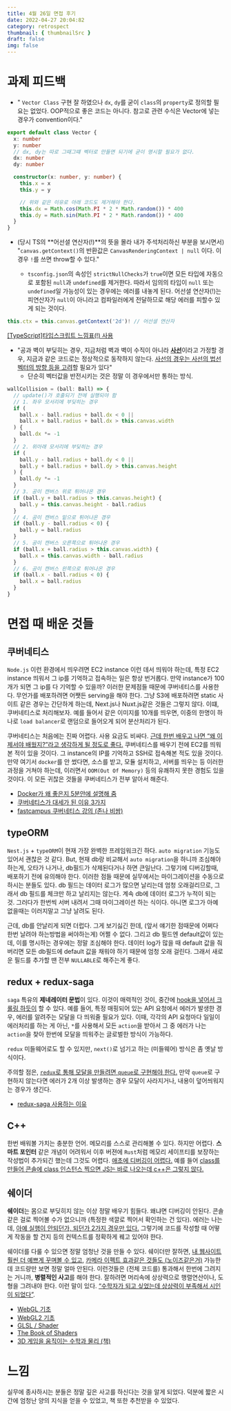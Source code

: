 ```yaml
---
title: 4월 26일 면접 후기
date: 2022-04-27 20:04:82
category: retrospect
thumbnail: { thumbnailSrc }
draft: false
img: false
---
```


# 과제 피드백

- " `Vector Class` 구현 잘 하였으나 `dx`, `dy`를 굳이 `class`의 `property`로 정의할 필요는 없었다. OOP적으로 좋은 코드는 아니다. 참고로 관련 수식은 Vector에 넣는 경우가 convention이다."

```ts
export default class Vector {
  x: number
  y: number
  // dx, dy는 따로 그때그떄 벡터로 만들면 되기에 굳이 명시할 필요가 없다.
  dx: number
  dy: number

  constructor(x: number, y: number) {
    this.x = x
    this.y = y

    // 위와 같은 이유로 아래 코드도 제거해야 한다.
    this.dx = Math.cos(Math.PI * 2 * Math.random()) * 400
    this.dy = Math.sin(Math.PI * 2 * Math.random()) * 400
  }
}
```

- (당시 TS의 **어선셜 연산자(!)**의 뜻을 몰라 내가 주석처리하신 부분을 보시면서) "`canvas.getContext()`의 반환값은 `CanvasRenderingContext | null` 이다. 이경우 `!`를 쓰면 throw할 수 있다."

  - `tsconfig.json`의 속성인 `strictNullChecks`가 `true`이면 모든 타입에 자동으로 포함된 `null`과 `undefined`를 제거한다. 따라서 임의의 타입이 `null` 또는 `undefined`일 가능성이 있는 경우에는 에러를 내놓게 된다. 어선셜 연산자(!)는 피연산자가 `null`이 아니라고 컴파일러에게 전달하므로 해당 에러를 피할수 있게 되는 것이다.

```ts
this.ctx = this.canvas.getContext('2d')! // 어선셜 연산자
```

[[TypeScript]타입스크립트 느낌표(!) 사용](https://developer-talk.tistory.com/191)

- "공과 벽이 부딪히는 경우, 지금처럼 벽과 벽이 수직이 아니라 <u>**사선**</u>이라고 가정할 경우, 지금과 같은 코드로는 정상적으로 동작하지 않는다. <u>사선의 경우는 사선의 법선 벡터의 방향 등을 고려</u>할 필요가 있다"
  - 단순히 벡터값을 반전시키는 것은 정말 이 경우에서만 통하는 방식.

```ts
wallCollision = (ball: Ball) => {
  // update()가 호출되기 전에 실행되야 함
  // 1. 좌우 모서리에 부딪히는 경우
  if (
    ball.x - ball.radius + ball.dx < 0 ||
    ball.x + ball.radius + ball.dx > this.canvas.width
  ) {
    ball.dx *= -1
  }
  // 2. 위아래 모서리에 부딪히는 경우
  if (
    ball.y - ball.radius + ball.dy < 0 ||
    ball.y + ball.radius + ball.dy > this.canvas.height
  ) {
    ball.dy *= -1
  }
  // 3. 공이 캔버스 위로 튀어나온 경우
  if (ball.y + ball.radius > this.canvas.height) {
    ball.y = this.canvas.height - ball.radius
  }
  // 4. 공이 캔버스 밑으로 튀어나온 경우
  if (ball.y - ball.radius < 0) {
    ball.y = ball.radius
  }
  // 5. 공이 캔버스 오른쪽으로 튀어나온 경우
  if (ball.x + ball.radius > this.canvas.width) {
    ball.x = this.canvas.width - ball.radius
  }
  // 6. 공이 캔버스 왼쪽으로 튀어나온 경우
  if (ball.x - ball.radius < 0) {
    ball.x = ball.radius
  }
}
```

# 면접 때 배운 것들

## 쿠버네티스

`Node.js` 이런 환경에서 띄우려면 EC2 instance 이런 데서 띄워야 하는데, 특정 EC2 instance 띄워서 그 ip를 기억하고 접속하는 일은 항상 번거롭다.
만약 instance가 100개가 되면 그 ip를 다 기억할 수 있을까? 이러한 문제점들 때문에 쿠버네티스를 사용한다. 무언가를 배포하려면 어쨋든 serving을 해야 한다. 그냥 S3에 배포하려면 static 사이트 같은 경우는 간단하게 하는데, Next.js나 Nuxt.js같은 것들은 그렇지 않다. 이떄, 쿠버네티스로 처리해보자. 예를 들어서 같은 이미지를 10개를 띄우면, 이중의 한명이 하나로 `load balancer`로 랜덤으로 들어오게 되어 분산처리가 된다.

쿠버네티스는 처음에는 진짜 어렵다. 사용 요금도 비싸다. <u>근데 한번 배우고 나면 “왜 이제서야 배웠지?”라고 생각하게 될 정도로 좋다.</u>
쿠버네티스를 배우기 전에 EC2를 띄워 본 적이 있을 것이다. 그 instance의 IP를 기억하고 SSH로 접속해본 적도 있을 것이다.
만약 여기서 `docker`를 안 썼다면, 소스를 받고, 모듈 설치하고, 서버를 띄우는 등 이러한 과정을 거쳐야 하는데, 이러면서 `OOM(Out Of Memory)` 등의 유쾌하지 못한 경험도 있을 것이다. 이 모든 귀찮은 것들을 쿠버네티스가 전부 알아서 해준다.

- [Docker가 왜 좋은지 5분안에 설명해 줌](https://www.youtube.com/watch?v=chnCcGCTyBg)
- [쿠버네티스가 대세가 된 이유 3가지](https://www.youtube.com/watch?v=S3FVcdZcZnA&t=3s)
- [fastcampus 쿠버네티스 강의 (존나 비쌈)](https://fastcampus.co.kr/dev_online_kubemsa)

## typeORM

`Nest.js` + `typeORM`이 현재 가장 완벽한 프레임워크긴 하다. `auto migration` 기능도 있어서 괜찮은 것 같다.
But, 현재 db랑 비교해서 `auto migration`을 하니까 조심해야 하는게, 오타가 나거나, db필드가 삭제된다거나 하면 큰일난다. 그렇기에 디버깅할때, 배포하기 전에 유의해야 한다. 이러한 점들 때문에 실무에서는 마이그레이션을 수동으로 하시는 분들도 있다. db 필드는 데이터 로그가 많으면 날리는데 엄청 오래걸리므로, 그래서 db 필드를 체크만 하고 날리지는 않는다. 계속 db에 데이터 로그가 누적이 되는 것. 그러다가 한번씩 서버 내려서 그때 마이그레이션 하는 식이다. 아니면 로그가 아예 없을때는 이러지말고 그냥 날려도 된다.

근데, db를 안날리게 되면 더럽다. 그게 보기싫긴 한데, (앞서 얘기한 점때문에 어쩌다 한번 날려야 하는방법을 써야하는게) 어쩔 수 없다. 그리고 db 필드엔 default값이 있는데, 이를 명시하는 경우에는 정말 조심해야 한다. 데이터 log가 많을 때 default 값을 줘 버리면 모든 db필드에 default 값을 채워야 하기 때문에 엄청 오래 걸린다. 그래서 새로운 필드를 추가할 땐 전부 `NULLABLE`로 해주는게 좋다.

## redux + redux-saga

`saga` 특유의 **제네레이터 문법**이 있다. 이것이 매력적인 것이, 중간에 <u>hook을 넣어서 크롤링 하듯이</u> 할 수 있다. 예를 들어, 특정 매핑되어 있는 API 요청에서 에러가 발생한 경우, 에러를 알려주는 모달을 다 띄워줄 필요가 있다. 이때, 각각의 API 요청마다 일일이 에러처리를 하는 게 아닌, `*`를 사용해서 모든 `action`을 받아서 그 중 에러가 나는 `action`을 찾아 한번에 모달을 띄워주는 글로벌한 방식이 가능하다.

`redux` 미들웨어로도 할 수 있지만, `next()`로 넘기고 하는 (미들웨어) 방식은 좀 옛날 방식이다.

주의할 점은, <u>`redux`로 통해 모달을 만들려면 `queue`로 구현해야 한다.</u> 만약 `queue`로 구현하지 않는다면 에러가 2개 이상 발생하는 경우 모달이 사라지거나, 내용이 덮어씌워지는 경우가 생긴다.

- [redux-saga 사용하는 이유](https://kyounghwan01.github.io/blog/React/redux/redux-saga/#%E1%84%89%E1%85%A1%E1%84%8B%E1%85%AD%E1%86%BC%E1%84%92%E1%85%A1%E1%84%82%E1%85%B3%E1%86%AB-%E1%84%8B%E1%85%B5%E1%84%8B%E1%85%B2)

## C++

한번 배워볼 가치는 충분한 언어. 메모리를 스스로 관리해볼 수 있다. 하지만 어렵다. **스마트 포인터** 같은 개념이 어려워서 이후 버젼에 `Rust`처럼 메모리 세이프티를 보장하는 작성법이 추가되긴 했는데 그것도 어렵다. <u>애초에 디버깅이 어렵다.</u> 예를 들어 <u>class를 만들어 콘솔에 class 인스턴스 찍으면 JS는 바로 나오는데 c++은 그렇지 않다.</u>

## 쉐이더

**쉐이더**는 몸으로 부딪히지 않는 이상 정말 배우기 힘들다. 왜냐면 디버깅이 안된다. 콘솔같은 걸로 찍어볼 수가 없으니까 (특정한 색깔로 찍어서 확인하는 건 있다). 에러는 나는데, <u>아예 실행이 안되던가, 되던가 2가지 경우만 있다.</u> 그렇기에 코드를 작성할 때 어떻게 작동을 할 건지 등의 컨텍스트를 정확하게 꿰고 있어야 한다.

쉐이더를 다룰 수 있으면 정말 엄청난 것을 만들 수 있다. 쉐이더만 잘하면, <u>내 웹사이트 훨씬 더 예쁘게 꾸며볼 수 있고</u>, <u>카메라 이펙트 효과같은 것들도 (노이즈같은거)</u> 가능한데 코드량만 보면 정말 얼마 안된다. 이런것들은 (전체 코드를) 통과해서 한번에 그려지는 거니까, **병렬적인 사고**를 해야 한다. 잘하려면 머리속에 상상력으로 행렬연산이나, 도형을 그려내야 한다. 이런 말이 있다. <u>“수학자가 되고 싶었는데 상상력이 부족해서 시인이 되었다”</u>.

- [WebGL 기초](https://webglfundamentals.org/webgl/lessons/ko/)
- [WebGL2 기초](https://webgl2fundamentals.org/webgl/lessons/ko/)
- [GLSL / Shader](https://www.opentutorials.org/module/3659)
- [The Book of Shaders](https://thebookofshaders.com/?lan=kr)
- [3D 게임을 움직이는 수학과 물리 (책)](https://book.naver.com/bookdb/book_detail.naver?bid=11792229)

# 느낌

실무에 종사하시는 분들은 정말 깊은 사고를 하신다는 것을 알게 되었다. 덕분에 짧은 시간에 엄청난 양의 지식을 얻을 수 있었고, 책 또한 추천받을 수 있었다.
